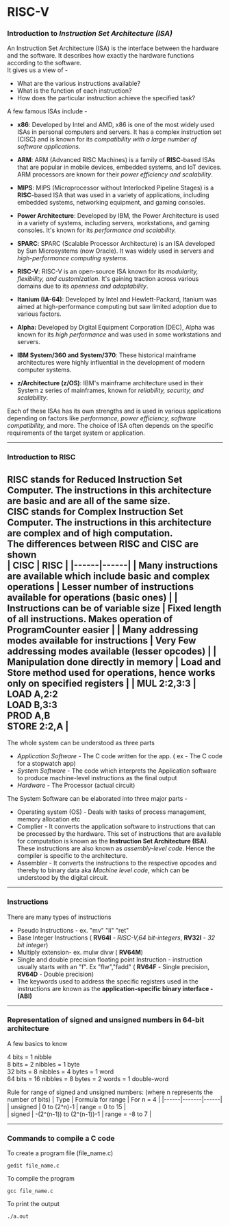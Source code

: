 # RISC-V

### Introduction to ***Instruction Set Architecture (ISA)***
An Instruction Set Architecture (ISA) is the interface between the hardware and the software. It describes how exactly the hardware functions according to the software.  
It gives us a view of -   
- What are the various instructions available?
- What is the function of each instruction?
- How does the particular instruction achieve the specified task?

A few famous ISAs include - 
- **x86**: Developed by Intel and AMD, x86 is one of the most widely used ISAs in personal computers and servers. It has a complex instruction set (CISC) and is known for its *compatibility with a large number of software applications*.

- **ARM**: ARM (Advanced RISC Machines) is a family of **RISC**-based ISAs that are popular in mobile devices, embedded systems, and IoT devices. ARM processors are known for their *power efficiency and scalability*.

- **MIPS**: MIPS (Microprocessor without Interlocked Pipeline Stages) is a **RISC**-based ISA that was used in a variety of applications, including embedded systems, networking equipment, and gaming consoles.

- **Power Architecture**: Developed by IBM, the Power Architecture is used in a variety of systems, including servers, workstations, and gaming consoles. It's known for its *performance and scalability.*

- **SPARC**: SPARC (Scalable Processor Architecture) is an ISA developed by Sun Microsystems (now Oracle). It was widely used in servers and *high-performance computing systems*.

- **RISC-V**: RISC-V is an open-source ISA known for its *modularity, flexibility, and customization*. It's gaining traction across various domains due to its *openness and adaptability*.

- **Itanium (IA-64)**: Developed by Intel and Hewlett-Packard, Itanium was aimed at high-performance computing but saw limited adoption due to various factors.

- **Alpha:** Developed by Digital Equipment Corporation (DEC), Alpha was known for its *high performance* and was used in some workstations and servers.

- **IBM System/360 and System/370**: These historical mainframe architectures were highly influential in the development of modern computer systems.

- **z/Architecture (z/OS)**: IBM's mainframe architecture used in their System z series of mainframes, known for *reliability, security, and scalability*.

Each of these ISAs has its own strengths and is used in various applications depending on factors like *performance, power efficiency, software compatibility,* and more. The choice of ISA often depends on the specific requirements of the target system or application.

---------
### Introduction to RISC 
RISC stands for Reduced Instruction Set Computer. The instructions in this architecture are basic and are all of the same size.   
CISC stands for Complex Instruction Set Computer. The instructions in this architecture are complex and of high computation.  
The differences between RISC and CISC are shown  
| CISC | RISC | 
|------|------|
| Many instructions are available which include basic and complex operations | Lesser number of instructions available for operations (basic ones) | 
| Instructions can be of variable size | Fixed length of all instructions. Makes operation of ProgramCounter easier |
| Many addressing modes available for instructions | Very Few addressing modes available (lesser opcodes) |
| Manipulation done directly in memory | Load and Store method used for operations, hence works only on specified registers |
| MUL 2:2,3:3 | LOAD A,2:2 <br /> LOAD B,3:3 <br /> PROD A,B <br /> STORE 2:2,A |  
--------
The whole system can be understood as three parts    
- *Application Software* - The C code written for the app. ( ex - The C code for a stopwatch app)  
- *System Software* - The code which interprets the Application software to produce machine-level instructions as the final output
- *Hardware* - The Processor (actual circuit)
  
The System Software can be elaborated into three major parts -   
- Operating system (OS) - Deals with tasks of process management, memory allocation etc
- Complier - It converts the application software to instructions that can be processed by the hardware. This set of instructions that are available for computation is known as the **Instruction Set Architecture (ISA)**. These instructions are also known as *assembly-level code*. Hence the compiler is specific to the architecture.
- Assembler - It converts the instructions to the respective opcodes and thereby to binary data aka *Machine level code*, which can be understood by the digital circuit.

 ------
 
### Instructions
There are many types of instructions  
- Pseudo Instructions - ex. "mv" "li" "ret"
- Base Integer Instructions ( **RV64I** - *RISC-V,64 bit-integers*, **RV32I** - *32 bit integer*)
- Multiply extension- ex. mulw divw ( **RV64M**)
- Single and double precision floating point Instruction - instruction usually starts with an "f". Ex "flw","fadd" ( **RV64F** - Single precision, **RV64D** - Double precision)
- The keywords used to address the specific registers used in the instructions are known as the **application-specific binary interface - (ABI)**
-----
### Representation of signed and unsigned numbers in 64-bit  architecture  
A few basics to know   

4  bits = 1  nibble  
8  bits = 2  nibbles = 1 byte  
32 bits = 8  nibbles = 4 bytes = 1 word  
64 bits = 16 nibbles = 8 bytes = 2 words = 1 double-word  

Rule for range of signed and unsigned numbers: (where n represents the number of bits)
| Type | Formula for range | For n = 4 |
|------|-------|------|
| unsigned | 0 to (2^n)-1 | range = 0 to 15 |   
| signed | -(2^(n-1)) to (2^(n-1))-1 | range = -8 to 7 |

-----
### Commands to compile a C code
To create a program file (file_name.c)
```
gedit file_name.c
```
To compile the program 
```
gcc file_name.c
```
To print the output 
```
./a.out
```

